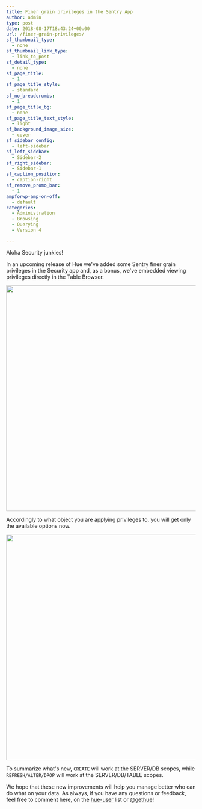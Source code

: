 ```yaml
---
title: Finer grain privileges in the Sentry App
author: admin
type: post
date: 2018-08-17T18:43:24+00:00
url: /finer-grain-privileges/
sf_thumbnail_type:
  - none
sf_thumbnail_link_type:
  - link_to_post
sf_detail_type:
  - none
sf_page_title:
  - 1
sf_page_title_style:
  - standard
sf_no_breadcrumbs:
  - 1
sf_page_title_bg:
  - none
sf_page_title_text_style:
  - light
sf_background_image_size:
  - cover
sf_sidebar_config:
  - left-sidebar
sf_left_sidebar:
  - Sidebar-2
sf_right_sidebar:
  - Sidebar-1
sf_caption_position:
  - caption-right
sf_remove_promo_bar:
  - 1
ampforwp-amp-on-off:
  - default
categories:
  - Administration
  - Browsing
  - Querying
  - Version 4

---
```

Aloha Security junkies!

In an upcoming release of Hue we've added some Sentry finer grain privileges in the Security app and, as a bonus, we've embedded viewing privileges directly in the Table Browser.

<a href="https://cdn.gethue.com/uploads/2018/06/Screenshot-2018-06-22-13.46.38.jpg" target="_blank" rel="noopener noreferrer"><img src="https://cdn.gethue.com/uploads/2018/06/Screenshot-2018-06-22-13.46.38.jpg" alt="" width="600" /></a>

Accordingly to what object you are applying privileges to, you will get only the available options now.

<a href="https://cdn.gethue.com/uploads/2018/06/Screenshot-2018-06-22-13.34.58.jpg" target="_blank" rel="noopener noreferrer"><img src="https://cdn.gethue.com/uploads/2018/06/Screenshot-2018-06-22-13.34.58.jpg" alt="" width="600" /></a>

To summarize what's new, `CREATE` will work at the SERVER/DB scopes, while `REFRESH/ALTER/DROP` will work at the SERVER/DB/TABLE scopes.

We hope that these new improvements will help you manage better who can do what on your data. As always, if you have any questions or feedback, feel free to comment here, on the [hue-user][1] list or [@gethue][2]!

 [1]: http://groups.google.com/a/cloudera.org/group/hue-user
 [2]: https://twitter.com/gethue
